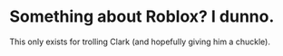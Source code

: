 # Something about Roblox? I dunno.

This only exists for trolling Clark (and hopefully giving him a chuckle).
